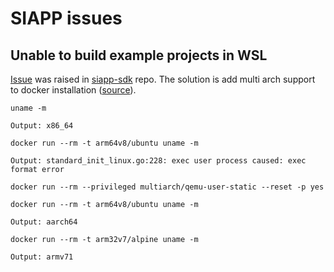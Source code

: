 # SIAPP issues
## Unable to build example projects in WSL
[Issue](https://github.com/siemens/siapp-sdk/issues/5) was raised in [siapp-sdk](https://github.com/siemens/siapp-sdk) repo.
The solution is add multi arch support to docker installation ([source](https://github.com/multiarch/qemu-user-static)).
```
uname -m
```
```Output: x86_64```
```
docker run --rm -t arm64v8/ubuntu uname -m
```
```Output: standard_init_linux.go:228: exec user process caused: exec format error```
```
docker run --rm --privileged multiarch/qemu-user-static --reset -p yes
```
```
docker run --rm -t arm64v8/ubuntu uname -m
```
```Output: aarch64```
```
docker run --rm -t arm32v7/alpine uname -m
```
```Output: armv71```
